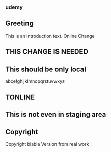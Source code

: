 ### udemy

## Greeting 
This is an introduction text. Online Change
 
## THIS CHANGE IS NEEDED

## This should be only local
 abcefghijklmnopqrstuvwxyz
## TONLINE

## This is not even in staging area

## Copyright
Copyright blabla 
Version from real work